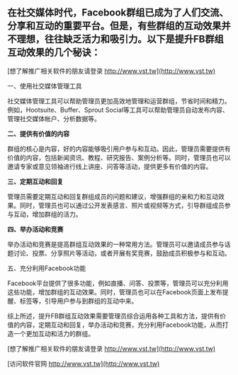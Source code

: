 ## **在社交媒体时代，Facebook群组已成为了人们交流、分享和互动的重要平台。但是，有些群组的互动效果并不理想，往往缺乏活力和吸引力。以下是提升FB群组互动效果的几个秘诀：**

[想了解推广相关软件的朋友请登录 http://www.vst.tw](http://www.vst.tw)

一、使用社交媒体管理工具

社交媒体管理工具可以帮助管理员更加高效地管理和运营群组，节省时间和精力。例如，Hootsuite、Buffer、Sprout Social等工具可以帮助管理员自动发布内容、管理社交媒体帐户、分析数据等。

**二、提供有价值的内容**

群组的核心是内容，好的内容能够吸引用户参与和互动。因此，管理员需要提供有价值的内容，包括新闻资讯、教程、研究报告、案例分析等。同时，管理员也可以邀请专家或意见领袖进行线上讲座、问答等活动，提供更多有价值的内容。

**三、定期互动和回复**

管理员需要定期互动和回复群组成员的问题和建议，增强群组的亲和力和互动效果。同时，管理员也可以通过公开发表感言、照片或视频等方式，引导群组成员参与互动，增加群组的活力。

**四、举办活动和竞赛**

举办活动和竞赛是提高群组互动效果的一种常用方法。管理员可以邀请成员参与话题讨论、投票、分享照片等活动，或者开展有奖竞赛，鼓励成员积极参与和互动。

五、充分利用Facebook功能

Facebook平台提供了很多功能，例如直播、问答、投票等，管理员可以充分利用这些功能，增加群组的互动效果。同时，管理员也可以在Facebook页面上发布提醒、标签等，引导用户参与到群组的互动中来。

综上所述，提升FB群组互动效果需要管理员综合运用各种工具和方法，提供有价值的内容，定期互动和回复，举办活动和竞赛，充分利用Facebook功能，从而打造一个更加互动和活力的群组。

[想了解推广相关软件的朋友请登录 http://www.vst.tw](http://www.vst.tw)


[访问软件官网 http://www.vst.tw](http://www.vst.tw)
